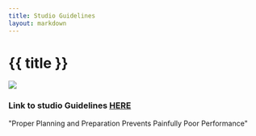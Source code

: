 ```yaml
---
title: Studio Guidelines
layout: markdown
---
```


<h1 class = "mt-20 font-light">{{ title }} </h1>

<div class="grid grid-cols-2  gap-4">

  <div>
    <img loading="lazy" src="https://imgs.search.brave.com/43Vg-DF0ikbgMHUUeU21y-7LUDTRC8F6p0qyurC844k/rs:fit:1200:873:1/g:ce/aHR0cHM6Ly9pLnBp/bmltZy5jb20vb3Jp/Z2luYWxzL2E5LzVk/LzRiL2E5NWQ0YjEz/ZDk2ODRhMWIxYTQ1/MTc1MDc0ZWZhODI2/LmpwZw" class="w-screen  alt="studio clay bags"> 
  </div>
  <div>

### Link to studio Guidelines <a href="https://drive.google.com/file/d/1Tv2PgMXwddxxYuKPqLC9hgo3Ou2Hbm4u/view?usp=sharing" class="hover:bg-orange-300 hover:underline cursor-pointer"  target="_blank">HERE</a>

<p class="italic">"Proper Planning and Preparation Prevents Painfully Poor Performance"
</p>
  </div>
</div>



